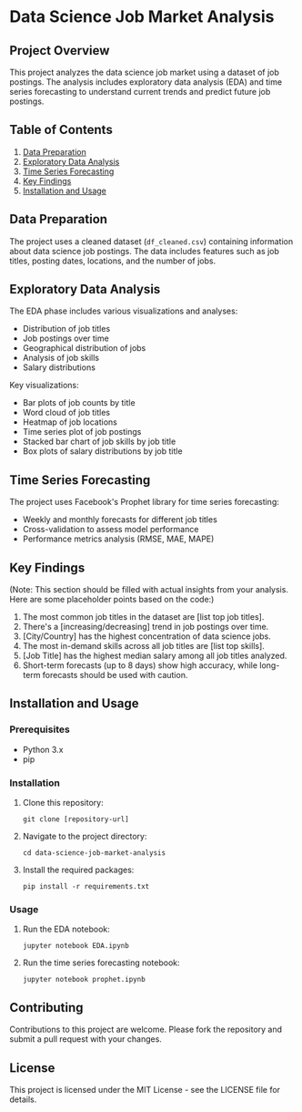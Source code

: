 # Data Science Job Market Analysis

## Project Overview
This project analyzes the data science job market using a dataset of job postings. The analysis includes exploratory data analysis (EDA) and time series forecasting to understand current trends and predict future job postings.

## Table of Contents
1. [Data Preparation](#data-preparation)
2. [Exploratory Data Analysis](#exploratory-data-analysis)
3. [Time Series Forecasting](#time-series-forecasting)
4. [Key Findings](#key-findings)
5. [Installation and Usage](#installation-and-usage)

## Data Preparation
The project uses a cleaned dataset (`df_cleaned.csv`) containing information about data science job postings. The data includes features such as job titles, posting dates, locations, and the number of jobs.

## Exploratory Data Analysis
The EDA phase includes various visualizations and analyses:

- Distribution of job titles
- Job postings over time
- Geographical distribution of jobs
- Analysis of job skills
- Salary distributions

Key visualizations:
- Bar plots of job counts by title
- Word cloud of job titles
- Heatmap of job locations
- Time series plot of job postings
- Stacked bar chart of job skills by job title
- Box plots of salary distributions by job title

## Time Series Forecasting
The project uses Facebook's Prophet library for time series forecasting:

- Weekly and monthly forecasts for different job titles
- Cross-validation to assess model performance
- Performance metrics analysis (RMSE, MAE, MAPE)

## Key Findings
(Note: This section should be filled with actual insights from your analysis. Here are some placeholder points based on the code:)

1. The most common job titles in the dataset are [list top job titles].
2. There's a [increasing/decreasing] trend in job postings over time.
3. [City/Country] has the highest concentration of data science jobs.
4. The most in-demand skills across all job titles are [list top skills].
5. [Job Title] has the highest median salary among all job titles analyzed.
6. Short-term forecasts (up to 8 days) show high accuracy, while long-term forecasts should be used with caution.

## Installation and Usage

### Prerequisites
- Python 3.x
- pip

### Installation
1. Clone this repository:
   ```
   git clone [repository-url]
   ```
2. Navigate to the project directory:
   ```
   cd data-science-job-market-analysis
   ```
3. Install the required packages:
   ```
   pip install -r requirements.txt
   ```

### Usage
1. Run the EDA notebook:
   ```
   jupyter notebook EDA.ipynb
   ```
2. Run the time series forecasting notebook:
   ```
   jupyter notebook prophet.ipynb
   ```

## Contributing
Contributions to this project are welcome. Please fork the repository and submit a pull request with your changes.

## License
This project is licensed under the MIT License - see the LICENSE file for details.
